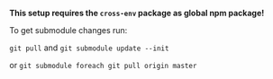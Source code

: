 **This setup requires the ``cross-env`` package as global npm package!**

To get submodule changes run:

``git pull`` and ``git submodule update --init``

or
``git submodule foreach git pull origin master``

